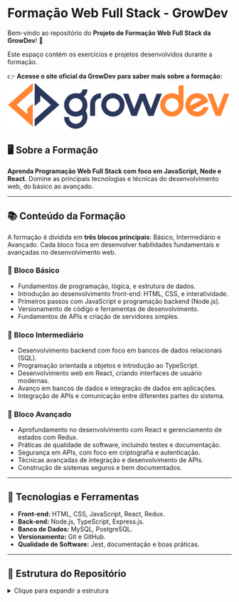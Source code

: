 # Formação Web Full Stack - GrowDev

Bem-vindo ao repositório do **Projeto de Formação Web Full Stack da GrowDev**! 🚀

Este espaço contém os exercícios e projetos desenvolvidos durante a formação.

👉 **Acesse o site oficial da GrowDev para saber mais sobre a formação:**  
[![GrowDev](./assets/logo-growdev.png)](https://www.growdev.com.br)

## 🖥️ Sobre a Formação

**Aprenda Programação Web Full Stack com foco em JavaScript, Node e React.** Domine as principais tecnologias e técnicas do desenvolvimento web, do básico ao avançado.

---

## 📚 Conteúdo da Formação

A formação é dividida em **três blocos principais**: Básico, Intermediário e Avançado. Cada bloco foca em desenvolver habilidades fundamentais e avançadas no desenvolvimento web.

### 🔹 Bloco Básico

- Fundamentos de programação, lógica, e estrutura de dados.
- Introdução ao desenvolvimento front-end: HTML, CSS, e interatividade.
- Primeiros passos com JavaScript e programação backend (Node.js).
- Versionamento de código e ferramentas de desenvolvimento.
- Fundamentos de APIs e criação de servidores simples.

### 🔹 Bloco Intermediário

- Desenvolvimento backend com foco em bancos de dados relacionais (SQL).
- Programação orientada a objetos e introdução ao TypeScript.
- Desenvolvimento web em React, criando interfaces de usuário modernas.
- Avanço em bancos de dados e integração de dados em aplicações.
- Integração de APIs e comunicação entre diferentes partes do sistema.

### 🔹 Bloco Avançado

- Aprofundamento no desenvolvimento com React e gerenciamento de estados com Redux.
- Práticas de qualidade de software, incluindo testes e documentação.
- Segurança em APIs, com foco em criptografia e autenticação.
- Técnicas avançadas de integração e desenvolvimento de APIs.
- Construção de sistemas seguros e bem documentados.

---

## 🚀 Tecnologias e Ferramentas

- **Front-end:** HTML, CSS, JavaScript, React, Redux.
- **Back-end:** Node.js, TypeScript, Express.js.
- **Banco de Dados:** MySQL, PostgreSQL.
- **Versionamento:** Git e GitHub.
- **Qualidade de Software:** Jest, documentação e boas práticas.

---

## 📁 Estrutura do Repositório

<details>
  <summary>Clique para expandir a estrutura</summary>
```plaintext
/
├── exercicios-basico/
│   ├── html/
|   ├── exercicio-conceitos-html/
│   │   ├── index.html
│   │   └── README.md
|__ |__ css/
|__ |__ deploy/
│   |__ javascript/
├── exercicios-intermediario/
│   ├── /
│   ├── /
│   └── /
├── exercicios-avancado/
│   ├── /
│   ├── /
│   └── /
└── README.md
```

---

## 🏆 Conquistas

- ✅ Microcertificados para cada etapa concluída.
- ✅ Domínio das principais tecnologias de desenvolvimento web.
- ✅ Desenvolvimento de projetos robustos e bem documentados.
- ✅ Certificado de Pós-Graduação

---

## 📸 Exemplos e Capturas de Tela

### Interface Criada no Bloco Intermediário:

### Diagrama de Banco de Dados (Bloco Avançado):

---

## 🧑‍💻 Autor

Desenvolvido por Iara Tassi.

---

## 📄 Licença

Este projeto está licenciado sob a Licença MIT. Veja o arquivo [LICENSE](LICENSE) para mais detalhes.
